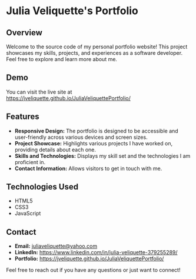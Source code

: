 # Julia Veliquette's Portfolio

## Overview
Welcome to the source code of my personal portfolio website! This project showcases my skills, projects, and experiences as a software developer. Feel free to explore and learn more about me.

## Demo
You can visit the live site at https://jveliquette.github.io/JuliaVeliquettePortfolio/

## Features
- **Responsive Design:** The portfolio is designed to be accessible and user-friendly across various devices and screen sizes.
- **Project Showcase:** Highlights various projects I have worked on, providing details about each one.
- **Skills and Technologies:** Displays my skill set and the technologies I am proficient in.
- **Contact Information:** Allows visitors to get in touch with me.

## Technologies Used
- HTML5
- CSS3
- JavaScript

## Contact
- **Email:** juliaveliquette@yahoo.com
- **LinkedIn:** https://www.linkedin.com/in/julia-veliquette-379255289/
- **Portfolio:** https://jveliquette.github.io/JuliaVeliquettePortfolio/

Feel free to reach out if you have any questions or just want to connect!
